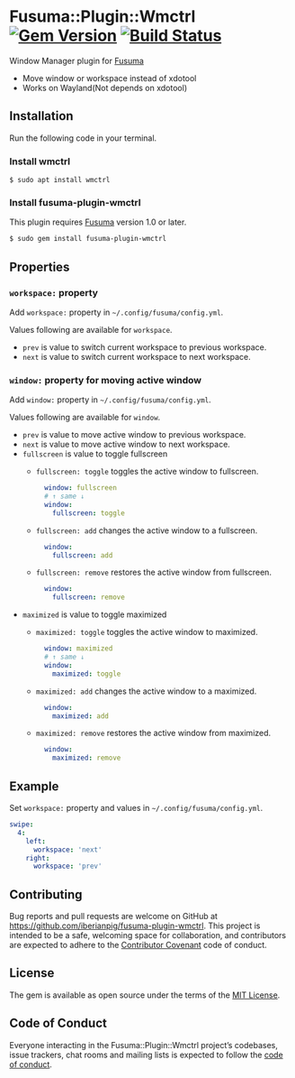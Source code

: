 # Fusuma::Plugin::Wmctrl [![Gem Version](https://badge.fury.io/rb/fusuma-plugin-wmctrl.svg)](https://badge.fury.io/rb/fusuma-plugin-wmctrl) [![Build Status](https://travis-ci.com/iberianpig/fusuma-plugin-wmctrl.svg?branch=master)](https://travis-ci.com/iberianpig/fusuma-plugin-wmctrl)


Window Manager plugin for [Fusuma](https://github.com/iberianpig/fusuma)

* Move window or workspace instead of xdotool
* Works on Wayland(Not depends on xdotool)

## Installation

Run the following code in your terminal.

### Install wmctrl

```
$ sudo apt install wmctrl
```
### Install fusuma-plugin-wmctrl

This plugin requires [Fusuma](https://github.com/iberianpig/fusuma#update) version 1.0 or later.

```sh
$ sudo gem install fusuma-plugin-wmctrl
```

## Properties

### `workspace:` property
Add `workspace:` property in `~/.config/fusuma/config.yml`.

Values following are available for `workspace`.

  * `prev` is value to switch current workspace to previous workspace.
  * `next` is value to switch current workspace to next workspace.

### `window:` property for moving active window
Add `window:` property in `~/.config/fusuma/config.yml`.

Values following are available for `window`.

  * `prev` is value to move active window to previous workspace.
  * `next` is value to move active window to next workspace.
  * `fullscreen` is value to toggle fullscreen
    * `fullscreen: toggle` toggles the active window to fullscreen.
      ```yml
        window: fullscreen
        # ↑ same ↓
        window: 
          fullscreen: toggle
      ```

    * `fullscreen: add` changes the active window to a fullscreen.
      ```yml
        window: 
          fullscreen: add
      ``` 

    * `fullscreen: remove` restores the active window from fullscreen.
      ```yml
        window: 
          fullscreen: remove
      ```
  * `maximized` is value to toggle maximized
    * `maximized: toggle` toggles the active window to maximized.
      ```yml
        window: maximized
        # ↑ same ↓
        window: 
          maximized: toggle
      ```

    * `maximized: add` changes the active window to a maximized.
      ```yml
        window: 
          maximized: add
      ``` 

    * `maximized: remove` restores the active window from maximized.
      ```yml
        window: 
          maximized: remove
      ```


## Example

Set `workspace:` property and values in `~/.config/fusuma/config.yml`.

```yaml
swipe:
  4:
    left: 
      workspace: 'next'
    right: 
      workspace: 'prev'
```


## Contributing

Bug reports and pull requests are welcome on GitHub at https://github.com/iberianpig/fusuma-plugin-wmctrl. This project is intended to be a safe, welcoming space for collaboration, and contributors are expected to adhere to the [Contributor Covenant](http://contributor-covenant.org) code of conduct.

## License

The gem is available as open source under the terms of the [MIT License](https://opensource.org/licenses/MIT).

## Code of Conduct

Everyone interacting in the Fusuma::Plugin::Wmctrl project’s codebases, issue trackers, chat rooms and mailing lists is expected to follow the [code of conduct](https://github.com/iberianpig/fusuma-plugin-wmctrl/blob/master/CODE_OF_CONDUCT.md).
